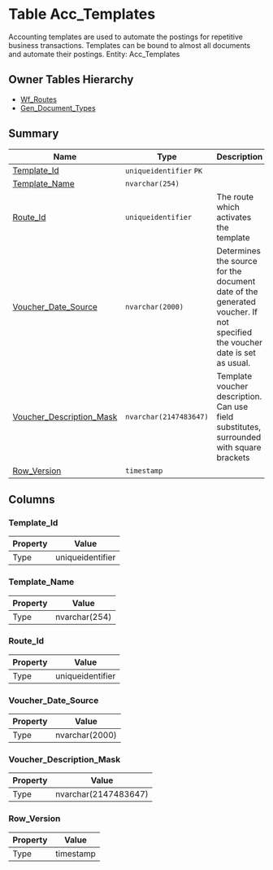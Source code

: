 # Table Acc_Templates

Accounting templates are used to automate the postings for repetitive business transactions. Templates can be bound to almost all documents and automate their postings. Entity: Acc_Templates

## Owner Tables Hierarchy

* [Wf_Routes](Wf_Routes.md)
* [Gen_Document_Types](Gen_Document_Types.md)

## Summary

| Name | Type | Description |
| - | - | --- |
|[Template_Id](#template_id)|`uniqueidentifier` `PK`||
|[Template_Name](#template_name)|`nvarchar(254)` ||
|[Route_Id](#route_id)|`uniqueidentifier` |The route which activates the template|
|[Voucher_Date_Source](#voucher_date_source)|`nvarchar(2000)` |Determines the source for the document date of the generated voucher. If not specified the voucher date is set as usual.|
|[Voucher_Description_Mask](#voucher_description_mask)|`nvarchar(2147483647)` |Template voucher description. Can use field substitutes, surrounded with square brackets|
|[Row_Version](#row_version)|`timestamp` ||

## Columns

### Template_Id

| Property | Value |
| - | - |
|Type|uniqueidentifier|

### Template_Name

| Property | Value |
| - | - |
|Type|nvarchar(254)|

### Route_Id

| Property | Value |
| - | - |
|Type|uniqueidentifier|

### Voucher_Date_Source

| Property | Value |
| - | - |
|Type|nvarchar(2000)|

### Voucher_Description_Mask

| Property | Value |
| - | - |
|Type|nvarchar(2147483647)|

### Row_Version

| Property | Value |
| - | - |
|Type|timestamp|


